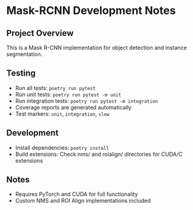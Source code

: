 # Mask-RCNN Development Notes

## Project Overview
This is a Mask R-CNN implementation for object detection and instance segmentation.

## Testing
- Run all tests: `poetry run pytest`
- Run unit tests: `poetry run pytest -m unit`
- Run integration tests: `poetry run pytest -m integration`
- Coverage reports are generated automatically
- Test markers: `unit`, `integration`, `slow`

## Development
- Install dependencies: `poetry install`
- Build extensions: Check nms/ and roialign/ directories for CUDA/C extensions

## Notes
- Requires PyTorch and CUDA for full functionality
- Custom NMS and ROI Align implementations included